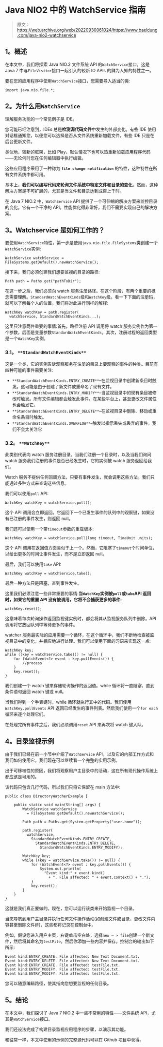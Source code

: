 # Java NIO2 中的 WatchService 指南

> 原文：<https://web.archive.org/web/20220930061024/https://www.baeldung.com/java-nio2-watchservice>

## **1。概述**

在本文中，我们将探索 Java NIO.2 文件系统 API 的`WatchService`接口。这是 Java 7 中与`FileVisitor`接口一起引入的较新 IO APIs 的鲜为人知的特性之一。

要在您的应用程序中使用`WatchService`接口，您需要导入适当的类:

```
import java.nio.file.*;
```

## **2。为什么用`WatchService`**

理解服务功能的一个常见例子是 IDE。

您可能已经注意到，IDEs 总是**检测源代码文件**中发生的外部变化。有些 IDE 使用对话框通知您，以便您可以选择是否从文件系统重新加载文件，有些 IDE 只是在后台更新文件。

类似地，较新的框架，比如 Play，默认情况下也可以热重新加载应用程序代码——无论何时您在任何编辑器中执行编辑。

这些应用程序采用了一种称为 **`file change notification`** 的特性，这种特性在所有文件系统中都可用。

基本上，**我们可以编写代码来轮询文件系统中特定文件和目录的变化**。然而，这种解决方案是不可扩展的，尤其是当文件和目录达到成百上千时。

在 Java 7 NIO.2 中，`WatchService` API 提供了一个可伸缩的解决方案来监控目录的变化。它有一个干净的 API，性能优化得非常好，我们不需要实现自己的解决方案。

## **3。Watchservice 是如何工作的？**

要使用`WatchService`特性，第一步是使用`java.nio.file.FileSystems`类创建一个`WatchService`实例:

```
WatchService watchService = FileSystems.getDefault().newWatchService();
```

接下来，我们必须创建我们想要监视的目录的路径:

```
Path path = Paths.get("pathToDir");
```

在这一步之后，我们必须向 watch 服务注册路径。在这个阶段，有两个重要的概念需要理解。`StandardWatchEventKinds`级和`WatchKey`级。看一下下面的注册码，就可以了解每个人的位置。我们将对此进行同样的解释:

```
WatchKey watchKey = path.register(
  watchService, StandardWatchEventKinds...);
```

这里只注意两件重要的事情:首先，路径注册 API 调用将 watch 服务实例作为第一个参数，后面是变量参数`StandardWatchEventKinds`。其次，注册过程的返回类型是一个`WatchKey`实例。

### **3.1。** `**StandardWatchEventKinds**`

这是一个类，它的实例告诉观察服务在注册的目录上要观察的事件的种类。目前有四种可能的事件需要关注:

*   `**StandardWatchEventKinds.ENTRY_CREATE**`–在监视目录中创建新条目时触发。这可能是由于创建了新文件或重命名了现有文件。
*   `**StandardWatchEventKinds.ENTRY_MODIFY**`–当监视目录中的现有条目被修改时触发。所有文件编辑都会触发此事件。在某些平台上，甚至更改文件属性也会触发它。
*   `**StandardWatchEventKinds.ENTRY_DELETE**`–在监视目录中删除、移动或重命名条目时触发。
*   `**StandardWatchEventKinds.OVERFLOW**`–触发以指示丢失或丢弃的事件。我们不会太关注它

### **3.2。** `**WatchKey**`

此类别代表向 watch 服务注册目录。当我们注册一个目录时，以及当我们询问 watch 服务我们注册的事件是否已经发生时，它的实例被 watch 服务返回给我们。

Watch 服务不提供任何回调方法，只要有事件发生，就会调用这些方法。我们只能通过多种方式来查询这些信息。

我们可以使用`poll` API:

```
WatchKey watchKey = watchService.poll();
```

这个 API 调用会立即返回。它返回下一个已发生事件的队列中的观察键，如果没有已注册的事件发生，则返回 null。

我们还可以使用一个带`timeout`参数的重载版本:

```
WatchKey watchKey = watchService.poll(long timeout, TimeUnit units);
```

这个 API 调用在返回值方面类似于上一个。然而，它阻塞了`timeout`个时间单位，以给出更多的时间让事件发生，而不是立即返回 null。

最后，我们可以使用`take` API:

```
WatchKey watchKey = watchService.take();
```

最后一种方法只是阻塞，直到事件发生。

这里我们必须注意一些非常重要的事情:**当`WatchKey`实例被`poll`或`take`API 返回时，如果它的重置 API 没有被调用，它将不会捕获更多的事件:**

```
watchKey.reset();
```

这意味着每次轮询操作返回监视键实例时，都会将其从监视服务队列中删除。API 调用将它放回队列中等待更多的事件。

watcher 服务最实际的应用需要一个循环，在这个循环中，我们不断地检查被监视目录中的变化，并相应地进行处理。我们可以使用下面的习语来实现这一点:

```
WatchKey key;
while ((key = watchService.take()) != null) {
    for (WatchEvent<?> event : key.pollEvents()) {
        //process
    }
    key.reset();
}
```

我们创建一个 watch 键来存储轮询操作的返回值。while 循环将一直阻塞，直到条件语句返回 watch 键或 null。

当我们得到一个手表键时，while 循环就执行其中的代码。我们使用`WatchKey.pollEvents` API 返回已经发生的事件列表。然后我们使用一个`for each`循环来逐个处理它们。

在处理完所有事件之后，我们必须调用`reset` API 来再次将 watch 键入队。

## **4。目录监视示例**

由于我们已经在前一小节中介绍了`WatchService` API，以及它的内部工作方式和我们如何使用它，我们现在可以继续看一个完整的实用示例。

出于可移植性的原因，我们将观察用户主目录中的活动，这在所有现代操作系统上都应该是可用的。

该代码只包含几行代码，所以我们只将它保留在 main 方法中:

```
public class DirectoryWatcherExample {

    public static void main(String[] args) {
        WatchService watchService
          = FileSystems.getDefault().newWatchService();

        Path path = Paths.get(System.getProperty("user.home"));

        path.register(
          watchService, 
            StandardWatchEventKinds.ENTRY_CREATE, 
              StandardWatchEventKinds.ENTRY_DELETE, 
                StandardWatchEventKinds.ENTRY_MODIFY);

        WatchKey key;
        while ((key = watchService.take()) != null) {
            for (WatchEvent<?> event : key.pollEvents()) {
                System.out.println(
                  "Event kind:" + event.kind() 
                    + ". File affected: " + event.context() + ".");
            }
            key.reset();
        }
    }
}
```

这就是我们真正要做的。现在，您可以运行该类来开始监视一个目录。

当您导航到用户主目录并执行任何文件操作活动(如创建文件或目录、更改文件内容甚至删除文件)时，这些都将记录在控制台中。

例如，假设您进入用户主页，右键单击空白处，选择``new – > file``创建一个新文件，然后将其命名为`testFile`。然后你添加一些内容并保存。控制台的输出如下所示:

```
Event kind:ENTRY_CREATE. File affected: New Text Document.txt.
Event kind:ENTRY_DELETE. File affected: New Text Document.txt.
Event kind:ENTRY_CREATE. File affected: testFile.txt.
Event kind:ENTRY_MODIFY. File affected: testFile.txt.
Event kind:ENTRY_MODIFY. File affected: testFile.txt.
```

您可以随意编辑路径，使其指向您想要监视的任何目录。

## **5。结论**

在本文中，我们探讨了 Java 7 NIO.2 中一些不常用的特性——文件系统 API，尤其是`WatchService`接口。

我们还设法完成了构建目录监视应用程序的步骤，以演示其功能。

和往常一样，本文中使用的示例的完整源代码可以在 Github 项目中获得。